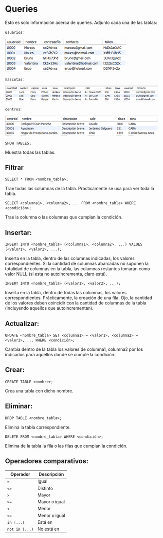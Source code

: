 # Queries

Esto es solo información acerca de queries. Adjunto cada una de las tablas:


`usuarios`:

![alt text](tablausuarios.PNG)

`mascotas`:

![alt text](tablamascotas.PNG)

`centros`:

![alt text](tablacentros.PNG)


```
SHOW TABLES; 
```
Muestra todas las tablas. 




## Filtrar

```
SELECT * FROM <nombre_tabla>;
```
Trae todas las columnas de la tabla. Prácticamente se usa para ver toda la tabla.


```
SELECT <columna1>, <columna2>, ... FROM <nombre_tabla> WHERE <condición>;
```
Trae la columna o las columnas que cumplan la condición.




## Insertar:

```
INSERT INTO <nombre_tabla> (<columna1>, <columna2>, ...) VALUES (<valor1>, <valor2>, ...);
```
Inserta en la tabla, dentro de las columnas indicadas, los valores correspondientes. Si la cantidad de columnas abarcadas no suponen la totalidad de columnas en la tabla, las columnas restantes tomarán como valor NULL (si esta no autoincrementa, claro está).


```
INSERT INTO <nombre_tabla> (<valor1>, <valor2>, ...);
```
Inserta en la tabla, dentro de todas las columnas, los valores correspondientes. Prácticamente, la creación de una fila.
Ojo, la cantidad de los valores deben coincidir con la cantidad de columnas de la tabla (incluyendo aquellos que autoincrementan).




## Actualizar:

```
UPDATE <nombre_tabla> SET <columna1> = <valor1>, <columna2> = <valor2>, ... WHERE <condición>;
```
Cambia dentro de la tabla los valores de columna1, columna2 por los indicados para aquellos donde se cumple la condición.




## Crear:

```
CREATE TABLE <nombre>;
```
Crea una tabla con dicho nombre.




## Eliminar:

```
DROP TABLE <nombre_tabla>;
```
Elimina la tabla correspondiente.


```
DELETE FROM <nombre_tabla> WHERE <condición>;
```
Elimina de la tabla la fila o las filas que cumplan la condición.



## Operadores comparativos:

|   Operador   | Descripción |
|--------------|-------------|
|     `=`      |    Igual    |
|     `<>`     |  Distinto   |
|     `>`      |    Mayor    |
|     `>=`     |Mayor o igual|
|     `<`      |    Menor    |
|     `<=`     |Menor o igual|
|  `in (...)`  |   Está en   |
|`not in (...)`| No está en  |